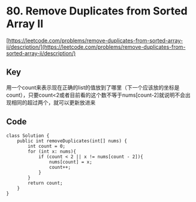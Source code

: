 # 80. Remove Duplicates from Sorted Array II
[https://leetcode.com/problems/remove-duplicates-from-sorted-array-ii/description/](https://leetcode.com/problems/remove-duplicates-from-sorted-array-ii/description/)

## Key
用一个count来表示现在正确的list的值放到了哪里（下一个应该放的坐标是count），只要count<2或者目前看的这个数不等于nums[count-2]就说明不会出现相同的超过两个，就可以更新放进来

## Code
```
class Solution {
    public int removeDuplicates(int[] nums) {
        int count = 0;
        for (int x: nums){
            if (count < 2 || x != nums[count - 2]){
                nums[count] = x;
                count++;
            }        
        }
        return count;
    }
}
```
